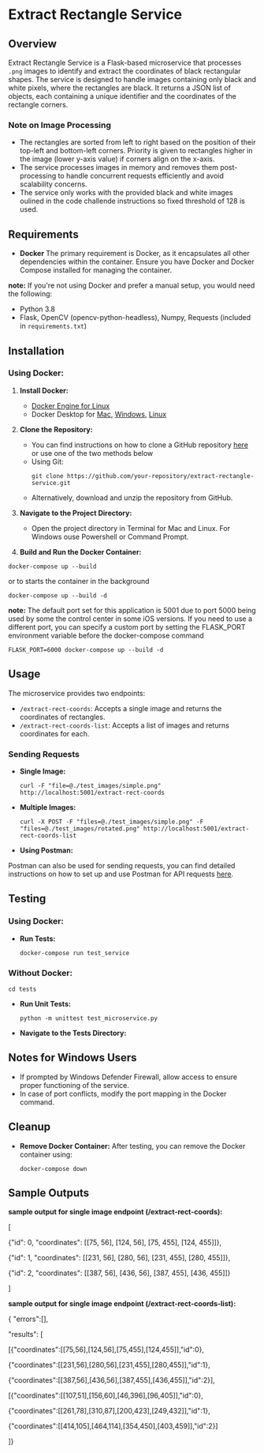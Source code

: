 # Extract Rectangle Service

## Overview

Extract Rectangle Service is a Flask-based microservice that processes `.png` images to identify and extract the coordinates of black rectangular shapes. The service is designed to handle images containing only black and white pixels, where the rectangles are black. It returns a JSON list of objects, each containing a unique identifier and the coordinates of the rectangle corners.

### Note on Image Processing

- The rectangles are sorted from left to right based on the position of their top-left and bottom-left corners. Priority is given to rectangles higher in the image (lower y-axis value) if corners align on the x-axis.
- The service processes images in memory and removes them post-processing to handle concurrent requests efficiently and avoid scalability concerns.
- The service only works with the provided black and white images oulined in the code challende instructions so fixed threshold of 128 is used.

## Requirements

- **Docker** The primary requirement is Docker, as it encapsulates all other dependencies within the container. Ensure you have Docker and Docker Compose installed for managing the container.

**note:** If you're not using Docker and prefer a manual setup, you would need the following:
- Python 3.8
- Flask, OpenCV (opencv-python-headless), Numpy, Requests (included in `requirements.txt`)

## Installation

### Using Docker:

1. **Install Docker:**
   - [Docker Engine for Linux](https://docs.docker.com/engine/install/)
   - Docker Desktop for [Mac](https://docs.docker.com/desktop/install/mac-install/), [Windows](https://docs.docker.com/desktop/install/windows-install/), [Linux](https://docs.docker.com/desktop/install/linux-install/)

2. **Clone the Repository:**
   - You can find instructions on how to clone a GitHub repository [here](https://docs.github.com/en/repositories/creating-and-managing-repositories/cloning-a-repository) or use one of the two methods below
   - Using Git:
     ```
     git clone https://github.com/your-repository/extract-rectangle-service.git
     ```
   - Alternatively, download and unzip the repository from GitHub.

4. **Navigate to the Project Directory:**
   - Open the project directory in Terminal for Mac and Linux. For Windows ouse Powershell or Command Prompt.

5. **Build and Run the Docker Container:**
  ```
  docker-compose up --build
  ```
or to starts the container in the background
  ```
  docker-compose up --build -d
  ```
**note:** The default port set for this application is 5001 due to port 5000 being used by some the control center in some iOS versions. If you need to use a different port, you can specify a custom port by setting the FLASK_PORT environment variable before the docker-compose command 
  ```
  FLASK_PORT=6000 docker-compose up --build -d
  ```

## Usage

The microservice provides two endpoints:

- `/extract-rect-coords`: Accepts a single image and returns the coordinates of rectangles.
- `/extract-rect-coords-list`: Accepts a list of images and returns coordinates for each.

### Sending Requests

- **Single Image:**
  ```
  curl -F "file=@./test_images/simple.png" http://localhost:5001/extract-rect-coords
  ```

- **Multiple Images:**
  ```
  curl -X POST -F "files=@./test_images/simple.png" -F "files=@./test_images/rotated.png" http://localhost:5001/extract-rect-coords-list
  ```
- **Using Postman:**
  
 Postman can also be used for sending requests, you can find detailed instructions on how to set up and use Postman for API requests [here](https://learning.postman.com/docs/introduction/overview/).

## Testing

### Using Docker:

- **Run Tests:**
  ```
  docker-compose run test_service
  ```

### Without Docker:
  ```
  cd tests
  ```
- **Run Unit Tests:**
  ```
  python -m unittest test_microservice.py
  ```
- **Navigate to the Tests Directory:**

## Notes for Windows Users

- If prompted by Windows Defender Firewall, allow access to ensure proper functioning of the service.
- In case of port conflicts, modify the port mapping in the Docker command.

## Cleanup

- **Remove Docker Container:**
After testing, you can remove the Docker container using:

  ```
  docker-compose down

  ```
## Sample Outputs
**sample output for single image endpoint (/extract-rect-coords):**

[

  {"id": 0, "coordinates": [[75, 56], [124, 56], [75, 455], [124, 455]]},
  
  {"id": 1, "coordinates": [[231, 56], [280, 56], [231, 455], [280, 455]]},
  
  {"id": 2, "coordinates": [[387, 56], [436, 56], [387, 455], [436, 455]]}
  
]

**sample output for single image endpoint (/extract-rect-coords-list):**

{ "errors":[],

"results": [

[{"coordinates":[[75,56],[124,56],[75,455],[124,455]],"id":0},

{"coordinates":[[231,56],[280,56],[231,455],[280,455]],"id":1},

{"coordinates":[[387,56],[436,56],[387,455],[436,455]],"id":2}],

[{"coordinates":[[107,51],[156,60],[46,396],[96,405]],"id":0},

{"coordinates":[[261,78],[310,87],[200,423],[249,432]],"id":1},

{"coordinates":[[414,105],[464,114],[354,450],[403,459]],"id":2}]

]}

